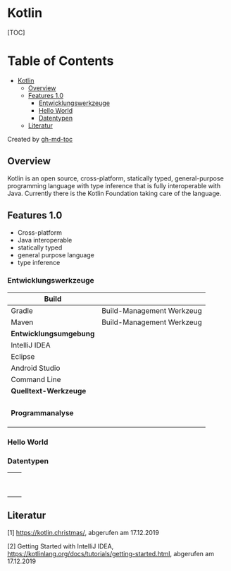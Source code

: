 # Kotlin

[TOC]

Table of Contents
=================

   * [Kotlin](#kotlin)
      * [Overview](#overview)
      * [Features 1.0](#features-10)
         * [Entwicklungswerkzeuge](#entwicklungswerkzeuge)
         * [Hello World](#hello-world)
         * [Datentypen](#datentypen)
      * [Literatur](#literatur)

Created by [gh-md-toc](https://github.com/ekalinin/github-markdown-toc)

## Overview

Kotlin is an open source, cross-platform, statically typed,  general-purpose programming language with type inference that is fully  interoperable with Java. Currently there is the Kotlin Foundation taking care of the language. 

## Features 1.0

-  	Cross-platform 
-  	Java interoperable
-  	statically typed
-  	general purpose language
-  	type inference	

### Entwicklungswerkzeuge

| Build                    |                           |
| ------------------------ | ------------------------- |
| Gradle                   | Build-Management Werkzeug |
| Maven                    | Build-Management Werkzeug |
| **Entwicklungsumgebung** |                           |
| IntelliJ IDEA            |                           |
| Eclipse                  |                           |
| Android Studio           |                           |
| Command Line             |                           |
| **Quelltext-Werkzeuge**  |                           |
|                          |                           |
|                          |                           |
|                          |                           |
|                          |                           |
| **Programmanalyse**      |                           |
|                          |                           |
|                          |                           |
|                          |                           |

### Hello World

### Datentypen

|      |      |
| ---- | ---- |
|      |      |
|      |      |
|      |      |
|      |      |
|      |      |
|      |      |
|      |      |
|      |      |
|      |      |


## Literatur

[1] https://kotlin.christmas/, abgerufen am 17.12.2019

[2] Getting Started with IntelliJ IDEA, https://kotlinlang.org/docs/tutorials/getting-started.html, abgerufen am 17.12.2019

